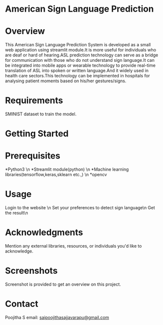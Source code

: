# American Sign Language Prediction
# Overview
This American Sign Language Prediction System is developed as a small web application using streamlit module.It is more useful for individuals who are deaf or hard of hearing.ASL prediction technology can serve as a bridge for communication with those who do not understand sign language.It can be integrated into mobile apps or wearable technology to provide real-time translation of ASL into spoken or written language.And it widely used in health care sectors.This technology can be implemented in hospitals for analysing patient moments based on his/her gestures/signs.
# Requirements
SMINIST dataset to train the model.
# Getting Started
# Prerequisites
   *Python3 \n
   *Streamlit module(python) \n
   *Machine learning libraries(tensorflow,keras,sklearn etc.,) \n
   *opencv
# Usage
   Login to the website \n
   Set your preferences to detect sign language\n
   Get the result\n
# Acknowledgments
Mention any external libraries, resources, or individuals you'd like to acknowledge.
# Screenshots
Screenshot is provided to get an overview on this project.
# Contact
   Poojitha S
   email: saipoojithasajjavarapu@gmail.com



